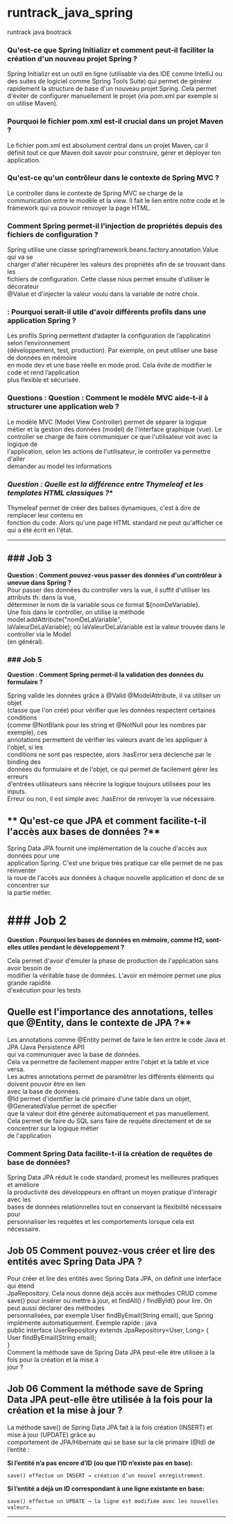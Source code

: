 # runtrack_java_spring
runtrack java bootrack

### Qu'est-ce que Spring Initializr et comment peut-il faciliter la création d'un nouveau projet Spring ?
Spring Initializr est un outil en ligne (utilisable via des IDE comme IntelliJ ou des suites de logiciel comme Spring Tools Suite) qui permet de générer rapidement la structure de base d'un nouveau projet Spring.
Cela permet d'éviter de configurer manuellement le projet (via pom.xml par exemple si on utilise Maven).


### Pourquoi le fichier pom.xml est-il crucial dans un projet Maven ?  
Le fichier pom.xml est absolument central dans un projet Maven, car il définit tout
ce que Maven doit savoir pour construire, gérer et déployer ton application.  
  
  
### Qu'est-ce qu'un contrôleur dans le contexte de Spring MVC ?   
Le controller dans le contexte de Spring MVC se charge de la communication entre le modèle et la view.
Il fait le lien entre notre code et le framework qui va pouvoir renvoyer la page HTML.  
  
### Comment Spring permet-il l'injection de propriétés depuis des fichiers de configuration ?  
Spring utilise une classe springframework.beans.factory.annotation.Value qui va se  
charger d'aller récupérer les valeurs des propriétés afin de se trouvant dans les  
fichiers de configuration. Cette classe nous permet ensuite d'utiliser le décorateur  
@Value et d'injecter la valeur voulu dans la variable de notre choix.    
  
### : Pourquoi serait-il utile d'avoir différents profils dans une application Spring ?    
Les profils Spring permettent d’adapter la configuration de l’application selon l’environnement  
(développement, test, production). Par exemple, on peut utiliser une base de données en mémoire  
en mode dev et une base réelle en mode prod. Cela évite de modifier le code et rend l’application   
plus flexible et sécurisée.  
  
###   **Questions : Question : Comment le modèle MVC aide-t-il à structurer une application web ?**  
Le modèle MVC (Model View Controller) permet de séparer la logique métier et la gestion des données (model) de l'interface graphique (vue).
Le controller se charge de faire communiquer ce que l'utilisateur voit avec la logique de  
l'application, selon les actions de l'utilisateur, le controller va permettre d'aller   
demander au model les informations   
  
### *Question : Quelle est la différence entre Thymeleaf et les templates HTML classiques ?**  
Thymeleaf permet de créer des balises dynamiques, c'est à dire de remplacer leur contenu en   
fonction du code. Alors qu'une page HTML standard ne peut qu'afficher ce qui a été écrit en l'état.  
  
---  
   

## ### Job 3
**Question : Comment pouvez-vous passer des données d'un contrôleur à unevue dans Spring ?**  
Pour passer des données du controller vers la vue, il suffit d'utiliser les attributs th: dans la vue,   
déterminer le nom de la variable sous ce format ${nomDeVariable}.  
Une fois dans le controller, on utilise la méthode model.addAttribute("nomDeLaVariable",   
laValeurDeLaVariable); où laValeurDeLaVariable est la valeur trouvée dans le controller via le Model   
(en général).  
  
### ### Job 5
**Question : Comment Spring permet-il la validation des données du formulaire ?**  

Spring valide les données grâce à @Valid @ModelAttribute, il va utiliser un objet  
(classe que l'on crée) pour vérifier que les données respectent certaines conditions  
(comme @NotBlank pour les string et @NotNull pour les nombres par exemple), ces   
annotations permettent de vérifier les valeurs avant de les appliquer à l'objet, si les   
conditions ne sont pas respectée, alors .hasError sera déclenché par le binding des   
données du formulaire et de l'objet, ce qui permet de facilement gérer les erreurs   
d'entrées utilisateurs sans réécrire la logique toujours utilisées pour les inputs.  
Erreur ou non, il est simple avec .hasError de renvoyer la vue nécessaire.  
  

## ** Qu'est-ce que JPA et comment facilite-t-il l'accès aux bases de données ?**

Spring Data JPA fournit une implémentation de la couche d'accès aux données pour une   
application Spring. C'est une brique très pratique car elle permet de ne pas réinventer  
la roue de l'accès aux données à chaque nouvelle application et donc de se concentrer sur  
la partie métier.  
  
# ### Job 2
**Question : Pourquoi les bases de données en mémoire, comme H2, sont-elles utiles pendant le développement ?**  

Cela permet d'avoir d'émuler la phase de production de l'application sans avoir besoin de  
modifier la véritable base de données. L'avoir en mémoire permet une plus grande rapidité   
d'exécution pour les tests  
  
## Quelle est l'importance des annotations, telles que @Entity, dans le contexte de JPA ?**  
Les annotations comme @Entity permet de faire le lien entre le code Java et JPA (Java Persistence API)  
qui va communiquer avec la base de données.  
Cela va permettre de facilement mapper entre l'objet et la table et vice versa.  
Les autres annotations permet de paramètrer les différents éléments qui doivent pouvoir être en lien   
avec la base de données.  
@Id permet d'identifier la clé primaire d'une table dans un objet, @GeneratedValue permet de spécifier   
que la valeur doit être générée automatiquement et pas manuellement.   
Cela permet de faire du SQL sans faire de requête directement et de se concentrer sur la logique métier  
de l'application  
  
### **Comment Spring Data facilite-t-il la création de requêtes de base de données?**

Spring Data JPA réduit le code standard, promeut les meilleures pratiques et améliore   
la productivité des développeurs en offrant un moyen pratique d'interagir avec les   
bases de données relationnelles tout en conservant la flexibilité nécessaire pour   
personnaliser les requêtes et les comportements lorsque cela est nécessaire.  

## Job 05 **Comment pouvez-vous créer et lire des entités avec Spring Data JPA ?**  

Pour créer et lire des entités avec Spring Data JPA, on définit une interface qui étend   
JpaRepository.  Cela nous donne déjà accès aux méthodes CRUD comme save() pour insérer ou 
mettre à jour, et findAll() / findById() pour lire. On peut aussi déclarer des méthodes  
personnalisées, par exemple User findByEmail(String email), que Spring implémente automatiquement.
Exemple rapide :
java  
public interface UserRepository extends JpaRepository<User, Long> {  
User findByEmail(String email);  
}  
Comment la méthode save de Spring Data JPA peut-elle être utilisée à la fois pour la création et la mise à  
jour ? 
  
## Job 06 **Comment la méthode save de Spring Data JPA peut-elle être utilisée à la fois pour la création et la mise à jour ?**  
La méthode save() de Spring Data JPA fait à la fois création (INSERT) et mise à jour (UPDATE) grâce au    
comportement de JPA/Hibernate qui se base sur la clé primaire (@Id) de l’entité :

**Si l’entité n’a pas encore d’ID (ou que l’ID n’existe pas en base):**  
  
    save() effectue un INSERT → création d’un nouvel enregistrement.  
  
**Si l’entité a déjà un ID correspondant à une ligne existante en base:**  
  
    save() effectue un UPDATE → la ligne est modifiée avec les nouvelles valeurs.  
  
---  
   

  


  



